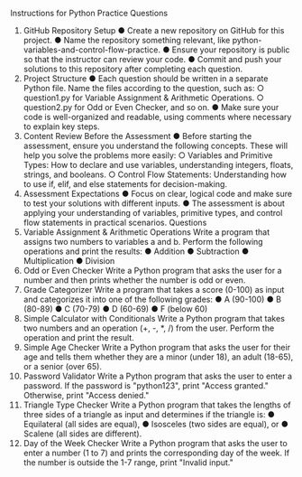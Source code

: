 Instructions for Python Practice Questions
1. GitHub Repository Setup
● Create a new repository on GitHub for this project.
● Name the repository something relevant, like
python-variables-and-control-flow-practice.
● Ensure your repository is public so that the instructor can review your code.
● Commit and push your solutions to this repository after completing each question.
2. Project Structure
● Each question should be written in a separate Python file. Name the files according
to the question, such as:
○ question1.py for Variable Assignment & Arithmetic Operations.
○ question2.py for Odd or Even Checker, and so on.
● Make sure your code is well-organized and readable, using comments where
necessary to explain key steps.
3. Content Review Before the Assessment
● Before starting the assessment, ensure you understand the following concepts. These
will help you solve the problems more easily:
○ Variables and Primitive Types: How to declare and use variables,
understanding integers, floats, strings, and booleans.
○ Control Flow Statements: Understanding how to use if, elif, and else
statements for decision-making.
4. Assessment Expectations
● Focus on clear, logical code and make sure to test your solutions with different inputs.
● The assessment is about applying your understanding of variables, primitive types, and
control flow statements in practical scenarios.
Questions
1. Variable Assignment & Arithmetic Operations
Write a program that assigns two numbers to variables a and b. Perform the following
operations and print the results:
● Addition
● Subtraction
● Multiplication
● Division
2. Odd or Even Checker
Write a Python program that asks the user for a number and then prints whether the number is
odd or even.
3. Grade Categorizer
Write a program that takes a score (0-100) as input and categorizes it into one of the following
grades:
● A (90-100)
● B (80-89)
● C (70-79)
● D (60-69)
● F (below 60)
4. Simple Calculator with Conditionals
Write a Python program that takes two numbers and an operation (+, -, *, /) from the user.
Perform the operation and print the result.
5. Simple Age Checker
Write a Python program that asks the user for their age and tells them whether they are a minor
(under 18), an adult (18-65), or a senior (over 65).
6. Password Validator
Write a Python program that asks the user to enter a password. If the password is "python123",
print "Access granted." Otherwise, print "Access denied."
7. Triangle Type Checker
Write a Python program that takes the lengths of three sides of a triangle as input and
determines if the triangle is:
● Equilateral (all sides are equal),
● Isosceles (two sides are equal), or
● Scalene (all sides are different).
8. Day of the Week Checker
Write a Python program that asks the user to enter a number (1 to 7) and prints the
corresponding day of the week. If the number is outside the 1-7 range, print "Invalid input."